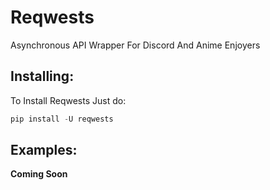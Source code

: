 # Reqwests
Asynchronous API Wrapper For Discord And Anime Enjoyers

## Installing:

To Install Reqwests Just do:
```py
pip install -U reqwests
```

## Examples:

**Coming Soon**
